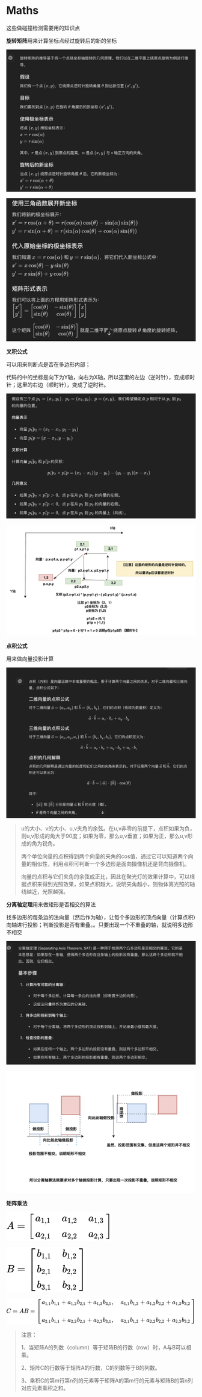 # Maths

这些做碰撞检测需要用的知识点

**旋转矩阵**用来计算坐标点经过旋转后的新的坐标

![img0](./img0.png)

![img1](./img1.png)

**叉积公式**

可以用来判断点是否在多边形内部；

代码的中的坐标是向下为Y轴，向右为X轴，所以这里的左边（逆时针），变成顺时针；这里的右边（顺时针），变成了逆时针。

![img2](./img2.png)

![img3](./img3.png)

**点积公式**

用来做向量投影计算

![img4](./img4.png)

> u的大小、v的大小、u,v夹角的余弦。在u,v非零的前提下，点积如果为负，则u,v形成的角大于90度；如果为零，那么u,v垂直；如果为正，那么u,v形成的角为锐角。
>
> 两个单位向量的点积得到两个向量的夹角的cos值，通过它可以知道两个向量的相似性，利用点积可判断一个多边形是面向摄像机还是背向摄像机。
>
> 向量的点积与它们夹角的余弦成正比，因此在聚光灯的效果计算中，可以根据点积来得到光照效果，如果点积越大，说明夹角越小，则物体离光照的轴线越近，光照越强。

**分离轴定理**用来做矩形是否相交的算法

找多边形的每条边的法向量（然后作为轴），让每个多边形的顶点向量（计算点积）向轴进行投影；判断投影是否有重叠。。只要出现一个不重叠的轴，就说明多边形不相交

![img5](./img5.png)

![img6](./img6.png)

**矩阵乘法**

![img7](./img7.svg)

![img8](./img8.svg)

![img9](./img9.svg)

> 注意：
>
> 1、当矩阵A的列数（column）等于矩阵B的行数（row）时，A与B可以相乘。
>
> 2、矩阵C的行数等于矩阵A的行数，C的列数等于B的列数。
>
> 3、乘积C的第m行第n列的元素等于矩阵A的第m行的元素与矩阵B的第n列对应元素乘积之和。
